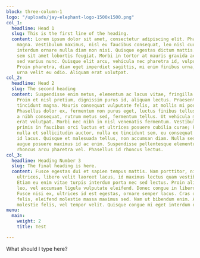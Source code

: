 ```yaml
---
block: three-column-1
logo: "/uploads/jay-elephant-logo-1500x1500.png"
col_1:
  headline: Head 1
  slug: This is the first line of the heading.
  content: Lorem ipsum dolor sit amet, consectetur adipiscing elit. Phasellus a finibus
    magna. Vestibulum maximus, nisl eu faucibus consequat, leo nisl cursus lacus,
    interdum ornare nulla diam non nisi. Quisque egestas dictum mattis. Etiam imperdiet
    sem sit amet lobortis feugiat. Morbi in tortor at mauris gravida accumsan. Fusce
    sed varius nunc. Quisque elit arcu, vehicula nec pharetra id, vulputate ac magna.
    Proin pharetra, diam eget imperdiet sagittis, mi enim finibus urna, non viverra
    urna velit eu odio. Aliquam erat volutpat.
col_2:
  headline: Head 2
  slug: The second heading
  content: Suspendisse enim metus, elementum ac lacus vitae, fringilla lobortis quam.
    Proin et nisl pretium, dignissim purus id, aliquam lectus. Praesent elementum
    tincidunt magna. Mauris consequat vulputate felis, at mollis mi porttitor eget.
    Phasellus dolor ex, fermentum non purus eget, luctus finibus tellus. Vestibulum
    a nibh consequat, rutrum metus sed, fermentum tellus. Ut vehicula mi purus. Aliquam
    erat volutpat. Morbi nec nibh in nisl venenatis fermentum. Vestibulum ante ipsum
    primis in faucibus orci luctus et ultrices posuere cubilia curae; Phasellus tincidunt,
    nulla et sollicitudin auctor, nulla ex tincidunt sem, eu consequat dolor mauris
    id lacus. Quisque et malesuada tellus, non accumsan diam. Nulla sed tellus vel
    augue posuere maximus id ac enim. Suspendisse pellentesque elementum quam, et
    rhoncus arcu pharetra vel. Phasellus id rhoncus lectus.
col_3:
  headline: Heading Number 3
  slug: The final heading is here.
  content: Fusce egestas dui et sapien tempus mattis. Nam porttitor, nisi vel mollis
    ultrices, libero velit laoreet lacus, id maximus lectus quam vestibulum lacus.
    Etiam eu enim vitae turpis interdum porta nec sed lectus. Proin aliquet viverra
    leo, vel accumsan ligula vulputate eleifend. Donec congue in libero in aliquet.
    Fusce nisi ex, ultrices id est egestas, ornare semper lacus. Cras dapibus sodales
    felis, eleifend molestie massa maximus sed. Nam ut bibendum enim. Aliquam sed
    molestie felis, vel tempor velit. Quisque congue mi eget interdum egestas.
menu:
  main:
    weight: 2
    title: Test

---
```

What should I type here?